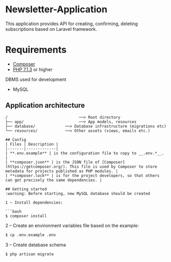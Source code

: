 # Newsletter-Application

This application provides API for creating, confirming, deleting subscriptions based on Laravel framework.


# Requirements
* [Composer](https://getcomposer.org/)
* [PHP 7.1.3](http://www.php.net/) or higher

DBMS used for development
* MySQL


## Application architecture
```
/                               ──> Root directory
├── app/                        ──> App models, resources
├── database/             ──> Database infrastructure (migrations etc)
└── resources/            ──> Other assets (views, emails etc.)

## Config
| Files | Description |
|-------|-------------|
| **.env.example** | is the configuration file to copy to __.env.*__. |
| **composer.json** | is the JSON file of [Composer](https://getcomposer.org/). This file is used by Composer to store metadata for projects published as PHP modules. |
| **composer.lock** | is for the project developers, so that others can get precisely the same dependencies. |

## Getting started
:warning: Before starting, new MySQL database should be created

1 – Install dependencies:

```bash
$ composer install
```

2 – Create an environment variables file based on the example:

```bash
$ cp .env.example .env
```

3 – Create database schema

```bash
$ php artisan migrate
```
